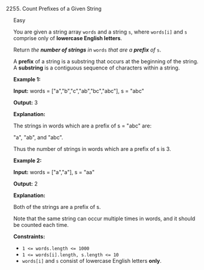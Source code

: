 2255. Count Prefixes of a Given String

Easy

You are given a string array `words` and a string `s`, where `words[i]` and `s` comprise only of **lowercase English letters**.

Return _the **number of strings** in_ `words` _that are a **prefix** of_ `s`.

A **prefix** of a string is a substring that occurs at the beginning of the string. A **substring** is a contiguous sequence of characters within a string.

**Example 1:**

**Input:** words = ["a","b","c","ab","bc","abc"], s = "abc"

**Output:** 3

**Explanation:** 

The strings in words which are a prefix of s = "abc" are: 

"a", "ab", and "abc". 

Thus the number of strings in words which are a prefix of s is 3.

**Example 2:**

**Input:** words = ["a","a"], s = "aa"

**Output:** 2

**Explanation:** 

Both of the strings are a prefix of s. 

Note that the same string can occur multiple times in words, and it should be counted each time.

**Constraints:**

* `1 <= words.length <= 1000`
* `1 <= words[i].length, s.length <= 10`
* `words[i]` and `s` consist of lowercase English letters **only**.
